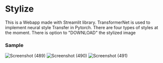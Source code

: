 # Stylize
This is a Webapp made with Streamlit library. TransformerNet is used to implement neural style Transfer in Pytorch. There are four types of styles at the moment. There is option to "DOWNLOAD" the stylized image

### Sample

![Screenshot (489)](https://user-images.githubusercontent.com/36896102/125757012-7a55bda4-f801-4cc1-a594-f3e8a39c5949.png)
![Screenshot (490)](https://user-images.githubusercontent.com/36896102/125757030-21ef5160-5898-46b2-8baa-c24b86ddaf2f.png)
![Screenshot (491)](https://user-images.githubusercontent.com/36896102/125757104-e583e93e-a13b-4df4-8ab8-6b2a65066834.png)

